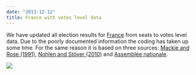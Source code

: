 ```yaml
---
date: "2013-12-12"
title: France with votes level data
---
```


We have updated all election results for [France](http://dev.parlgov.org/data/fra/) from seats to votes level data. Due to the poorly documented information the coding has taken up some time. For the same reason it is based on three sources: [Mackie and Rose (1991)](http://dev.parlgov.org/documentation/data_sources/#mackie), [Nohlen and Stöver (2010)](http://dev.parlgov.org/documentation/data_sources/#no2010) and [Assemblée nationale](http://www.assemblee-nationale.fr/index.asp).

![](/images/parliament-netherlands.jpg)
